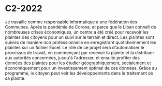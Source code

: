 # C2-2022
Je travaille comme responsable informatique à une fédération des Communes.
Après la pandémie de Corona, et parce que le Liban connaît de nombreuses crises économiques, un centre a été créé pour recevoir les plaintes des citoyens pour un suivi sur le terrain et direct.
Les plaintes sont suivies de manière non professionnelle en enregistrant quotidiennement les plaintes sur un fichier Excel.
Le rôle de ce projet sera d'automatiser le processus de travail, en commençant par recevoir la plainte et la distribuer aux autorités concernées, jusqu'à l'adresser, et ensuite profiter des données des plaintes pour les étudier géographiquement, socialement et économiquement pour un investissement optimal de ces données.
Grâce au programme, le citoyen peut voir les développements dans le traitement de sa plainte.
